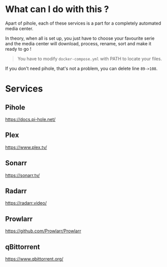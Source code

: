 # What can I do with this ?

Apart of pihole, each of these services is a part for a completely automated media center. 

In theory, when all is set up, you just have to choose your favourite serie and the media center will download, process, rename, sort and make it ready to go !

> You have to modify `docker-compose.yml` with PATH to locate your files.

If you don't need pihole, that's not a problem, you can delete line `89->108`.

# Services
## Pihole
https://docs.pi-hole.net/
## Plex
https://www.plex.tv/
## Sonarr
https://sonarr.tv/
## Radarr
https://radarr.video/
## Prowlarr
https://github.com/Prowlarr/Prowlarr
## qBittorrent
https://www.qbittorrent.org/
